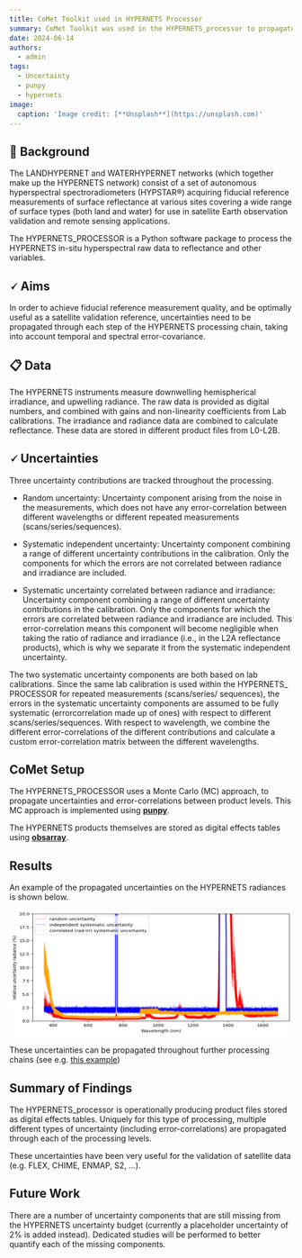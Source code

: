 ```yaml
---
title: CoMet Toolkit used in HYPERNETS Processor
summary: CoMet Toolkit was used in the HYPERNETS_processor to propagate uncertainties and store the uncertainties. 
date: 2024-06-14
authors:
  - admin
tags:
  - Uncertainty
  - punpy
  - hypernets
image:
  caption: 'Image credit: [**Unsplash**](https://unsplash.com)'
---
```


## 🎈 Background

The LANDHYPERNET and WATERHYPERNET networks (which together make up
the HYPERNETS network) consist of a set of autonomous hyperspectral
spectroradiometers (HYPSTAR®) acquiring fiducial reference measurements of
surface reflectance at various sites covering a wide range of surface types (both
land and water) for use in satellite Earth observation validation and remote
sensing applications.

The HYPERNETS_PROCESSOR is a Python software
package to process the HYPERNETS in-situ
hyperspectral raw data to reflectance and other variables.


## 🗸 Aims
In order to achieve fiducial reference measurement quality, and be optimally useful as a satellite validation reference, uncertainties need to be
propagated through each step of the HYPERNETS processing chain, taking into account
temporal and spectral error-covariance.

## 📋 Data
The HYPERNETS instruments measure downwelling hemispherical irradiance, and upwelling radiance. 
The raw data is provided as digital numbers, and combined with gains and non-linearity coefficients from Lab calibrations. 
The irradiance and radiance data are combined to calculate reflectance. 
These data are stored in different product files from L0-L2B.

## 🗸 Uncertainties
Three uncertainty contributions are tracked throughout the
processing.

- Random uncertainty: Uncertainty component arising from the
noise in the measurements, which does not have any error-correlation
between different wavelengths or different repeated
measurements (scans/series/sequences). 
  
- Systematic independent uncertainty: Uncertainty component
combining a range of different uncertainty contributions in the
calibration. Only the components for which the errors are not
correlated between radiance and irradiance are included.
  
- Systematic uncertainty correlated between radiance and
irradiance: Uncertainty component combining a range of
different uncertainty contributions in the calibration. Only
the components for which the errors are correlated between
radiance and irradiance are included. This error-correlation
means this component will become negligible when taking the
ratio of radiance and irradiance (i.e., in the L2A reflectance
products), which is why we separate it from the systematic
independent uncertainty. 

The two systematic uncertainty components are both based on lab calibrations.
Since the same lab calibration is used within the HYPERNETS_
PROCESSOR for repeated measurements (scans/series/
sequences), the errors in the systematic
uncertainty components are assumed to be fully systematic (errorcorrelation
made up of ones) with respect to different
scans/series/sequences. With respect to wavelength, we
combine the different error-correlations of the different
contributions and calculate a custom error-correlation
matrix between the different wavelengths.

## CoMet Setup
The HYPERNETS_PROCESSOR uses a Monte Carlo (MC)
approach, to propagate uncertainties and error-correlations
between product levels. This MC approach is implemented using [**punpy**](tools/punpy/).

The HYPERNETS products themselves are stored as digital effects tables using [**obsarray**](tools/obsarray/).

## Results
An example of the propagated uncertainties on the HYPERNETS radiances is shown below. 

![land_rad_unc.png](land_rad_unc.png)

These uncertainties can be propagated throughout further processing chains (see e.g. [this example](https://colab.research.google.com/github/comet-toolkit/comet_training/blob/main/hypernets_surface_reflectance.ipynb))

## Summary of Findings
The HYPERNETS_processor is operationally producing product files stored as digital effects tables. 
Uniquely for this type of processing, multiple different types of uncertainty
(including error-correlations) are propagated through each of the
processing levels.

These uncertainties have been very useful for the validation of satellite data (e.g. FLEX, CHIME, ENMAP, S2, ...).

## Future Work
There are a number of uncertainty components that are still missing from the HYPERNETS uncertainty budget (currently a placeholder uncertainty of 2% is added instead).
Dedicated studies will be performed to better quantify each of the missing components. 